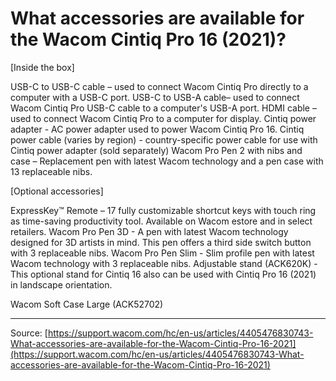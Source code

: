 # What accessories are available for the Wacom Cintiq Pro 16 (2021)?

[Inside the box]

USB-C to USB-C cable – used to connect Wacom Cintiq Pro directly to a computer with a USB-C port.
USB-C to USB-A cable– used to connect Wacom Cintiq Pro USB-C cable to a computer's USB-A port.
HDMI cable – used to connect Wacom Cintiq Pro to a computer for display.
Cintiq power adapter - AC power adapter used to power Wacom Cintiq Pro 16.
Cintiq power cable (varies by region) - country-specific power cable for use with Cintiq power adapter (sold separately)
Wacom Pro Pen 2 with nibs and case – Replacement pen with latest Wacom technology and a pen case with 13 replaceable nibs.



[Optional accessories]

ExpressKey™ Remote – 17 fully customizable shortcut keys with touch ring as time-saving productivity tool. Available on Wacom estore and in select retailers.
Wacom Pro Pen 3D - A pen with latest Wacom technology designed for 3D artists in mind. This pen offers a third side switch button with 3 replaceable nibs.
Wacom Pro Pen Slim - Slim profile pen with latest Wacom technology with 3 replaceable nibs.
Adjustable stand (ACK620K) - This optional stand for Cintiq 16 also can be used with Cintiq Pro 16 (2021) in landscape orientation.

Wacom Soft Case Large (ACK52702)

---
Source: [https://support.wacom.com/hc/en-us/articles/4405476830743-What-accessories-are-available-for-the-Wacom-Cintiq-Pro-16-2021](https://support.wacom.com/hc/en-us/articles/4405476830743-What-accessories-are-available-for-the-Wacom-Cintiq-Pro-16-2021)
